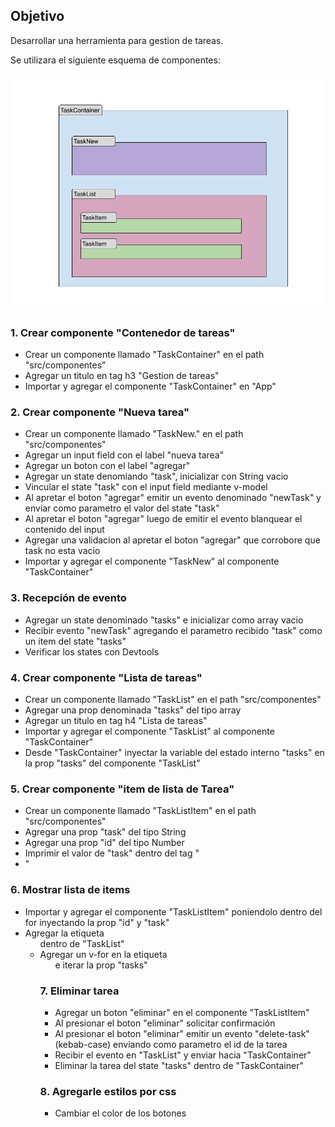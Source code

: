## Objetivo

Desarrollar una herramienta para gestion de tareas.

Se utilizara el siguiente esquema de componentes:

![Texto alternativo](EsquemaDeComponentes.png "Título alternativo")


### 1. Crear componente "Contenedor de tareas"

- Crear un componente llamado "TaskContainer" en el path "src/componentes"
- Agregar un titulo en tag h3 "Gestion de tareas"
- Importar y agregar el componente "TaskContainer" en "App"

### 2. Crear componente "Nueva tarea"

- Crear un componente llamado "TaskNew." en el path "src/componentes"
- Agregar un input field con el label "nueva tarea"
- Agregar un boton con el label "agregar"
- Agregar un state denomiando "task", inicializar con String vacio
- Vincular el state "task" con el input field mediante v-model
- Al apretar el boton "agregar" emitir un evento denominado "newTask" y enviar como parametro el valor del state "task"
- Al apretar el boton "agregar" luego de emitir el evento blanquear el contenido del input
- Agregar una validacion al apretar el boton "agregar" que corrobore que task no esta vacio
- Importar y agregar el componente "TaskNew" al componente "TaskContainer"

### 3. Recepción de evento
- Agregar un state denominado "tasks" e inicializar como array vacio
- Recibir evento "newTask" agregando el parametro recibido "task" como un item del state "tasks"
- Verificar los states con  Devtools

### 4. Crear componente "Lista de tareas"

- Crear un componente llamado "TaskList" en el path "src/componentes"
- Agregar una prop denominada "tasks" del tipo array
- Agregar un titulo en tag h4 "Lista de tareas"
- Importar y agregar el componente "TaskList" al componente "TaskContainer"
- Desde "TaskContainer" inyectar la variable del estado interno "tasks" en la prop "tasks" del componente "TaskList"

### 5. Crear componente "item de lista de Tarea"

- Crear un componente llamado "TaskListItem" en el path "src/componentes"
- Agregar una prop "task" del tipo String
- Agregar una prop "id" del tipo Number
- Imprimir el valor de "task" dentro del tag "<li>"

### 6. Mostrar lista de items 
- Importar y agregar el componente "TaskListItem" poniendolo dentro del for inyectando la prop "id" y "task"
- Agregar la etiqueta <ul> dentro de "TaskList"
- Agregar un v-for en la etiqueta <ul> e iterar la prop "tasks"


### 7. Eliminar tarea
- Agregar un boton "eliminar" en el componente "TaskListItem"
- Al presionar el boton "eliminar" solicitar confirmación
- Al presionar el boton "eliminar" emitir un evento "delete-task" (kebab-case) enviando como parametro el id de la tarea 
- Recibir el evento en "TaskList" y enviar hacia "TaskContainer"
- Eliminar la tarea del state "tasks" dentro de "TaskContainer"

### 8. Agregarle estilos por css

- Cambiar el color de los botones